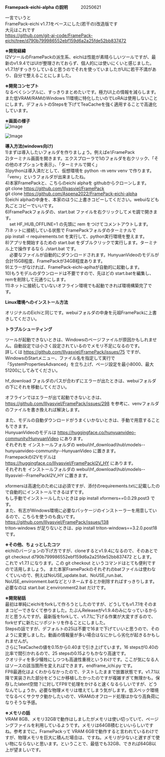 <b>Framepack-eichi-alpha の説明</b>　　　20250621

一言でいうと<br>
FramePack-eichi v1.7.1をベースにした(若干の)改造版です<br>
大元はこれです<br>
https://github.com/git-ai-code/FramePack-eichi/tree/d790b799986552ebf159d6a2a25fde52bb837472

<b>※開発経緯</b><br>
I2VツールのFramePackの派生系、eichiは性能が素晴らしいツールですが、最新のv1.9.4ではUIが整理されておらず、個人的には使いにくいと感じました。
v1.7.1がすっきりしていると思うのでそれを使っていましたがUIに若干不満があり、自分で整えることにしました。

<b>※開発コンセプト</b><br>
なるべくシンプルに、すっきりまとめたいです。極力UI上の情報を減らします。また低VRAM/RAMのWindows 11環境に特化したいのでLoRAは使用しないことにします。デフォルトのStepsを下げてTeaCacheを強く適用することで高速化しています。

<b>※画面の様子</b><br>
![Image](https://github.com/user-attachments/assets/ff93be10-737a-4270-b5c9-681b3c367b1f)

![Image](https://github.com/user-attachments/assets/af5c8a0b-928f-4fa1-8d04-65da818c5ad3)


<b>導入方法(windows向け)</b><br>
1)まずは導入したいフォルダを作りましょう。例えばe:\FramePack<br>
2)ターミナル画面を開きます。エクスプローラで1のフォルダを右クリック、「その他のオプションを表示」、「ターミナルで開く」<br>
3)pythonは導入済だとして、仮想環境を python -m venv venv で作ります。「venv」というフォルダが出来ましたね。<br>
4)本家FramePackと、こちらのeichi alphaを githubからクローンします。<br>
  git clone https://github.com/lllyasviel/FramePack <br>
  git clone https://github.com/Aspena2022/FramePack-eichi-alpha <br>
5)eichi alphaの中身を、本家のほうに上書きコピーしてください。webuiなども丸ごとコピーでいいです。<br>
6)FramePackフォルダの、start.bat ファイルを右クリックしてメモ調で開きます。<br>
　set HF_HUB_OFFLINE=1 の先頭に rem をつけてコメントアウトします。<br>
7)ネットに接続している状態で FramePackフォルダのターミナルで<br>
  pip install -r requirements.txt を実行して、python実行環境を整えます。<br>
8)アプリを開始するための start.bat をダブルクリックで実行します。ターミナル上で操作するなら ./start.bat です。<br>
　必要なファイルが自動的にダウンロードされます。HunyuanVideoのモデルが合計15GB程度、FramePackが34GB程度あります。<br>
9)エラーがなければ、FramePack-eichi-aplhaが自動的に起動します。<br>
10)もうモデルのダウンロードは不要ですので、先ほどの start.batを編集し、remを削除して元通りにします。<br>
11)ネットに接続していないオフライン環境でも起動できれば環境構築完了です。<br>


<b>Linux環境へのインストール方法</b><br>

オリジナルのEichiと同じです。webuiフォルダの中身を元祖FramePackに上書きしてください。<br>


<b>トラブルシューティング</b><br>

ツールが起動できないときは、Windowsのページファイルが原因かもしれません。自動設定では小さく設定されているのでメモリ不足になるのです。<br>
詳しくは https://github.com/lllyasviel/FramePack/issues/75 ですが、WindowsのStartメニュー、ファイル名を指定して実行で「SystemPropertiesAdvanced」を立ち上げ、ページ設定を最小8000、最大51200にしてみてください。<br>

hf_download フォルダのパスが合わずにエラーが出たときは、webuiフォルダの下にそれを移動してください。<br>

オフラインではエラーが出て起動できないときは、https://github.com/lllyasviel/FramePack/issues/298 を参考に、venvフォルダのファイルを書き換えれば解決します。

また、モデルの自動ダウンロードがうまくいかないときは、手動で用意することもできます。<br>
HunyuanVideoのモデルは https://huggingface.co/hunyuanvideo-community/HunyuanVideo にあります。<br>
それぞれを インストールフォルダの webui\hf_download\hub\models--hunyuanvideo-community--HunyuanVideo に置きます。<br>
FramepackのI2Vモデルは https://huggingface.co/lllyasviel/FramePackI2V_HY にあります。<br>
それぞれを インストールフォルダの webui\hf_download\hub\models--lllyasviel--FramePackI2V_HY に置きます。<br>

xformersは高速化のためには必須ですが、添付のrequirements.txtに記載したので自動的にインストールできるはずです。<br>
もし手動でインストールしたいときは pip install xformers==0.0.29.post3 です。<br>
また、有志がWindows環境に必要なパッケージのインストーラーを用意しているので、こちらを使うのも良いです。<br>
https://github.com/lllyasviel/FramePack/issues/138 <br>
triton-windows が足りないときは、pip install triton-windows==3.2.0.post18 です。

<b>※その他、ちょっとしたコツ</b><br>
eichiのバージョンの下げ方ですが、cloneするとv1.9.4になるので、そのあとで<br>
git checkout d790b799986552ebf159d6a2a25fde52bb837472 とします。<br>
これで v1.7.1 になります。この git checkout というコマンドはとても便利ですので活用しましょう。
また本家FramePackのそれぞれのbatファイルは使わなくていいので、例えばNoUSE_update.bat、NoUSE_run.bat、NoUSE_environment.batなどとリネームするとか削除すればすっきりします。必要なのは start.bat とenvironment2.bat だけです。

<b>※開発秘話</b><br>
最初は単純にeichiをforkして作ろうとしたのですが、どうしてもv1.7.1をそのままコピーできなくて参りました。たぶんReleaseがv1.9.4のみになっているからだと思うんですが。最新版をforkして、v1.7.1に下げる作業が大変すぎるので、forkせずに新たにリポジトリを作ることにしました。<br>
Stepsの話ですが、デフォルトの25は不要で16まで下げていいと思うので、そのように変更しました。動画の情報量が多い場合はなにかしら劣化が起きるかもしれませんが。<br>
さらにTeaCacheの値を0.15から0.40まで引き上げています。16 stepsが0.40の比率で間引かれるので、25 stepsの0.15よりもかなり高速です。<br>
クオリティを多少犠牲にしつつも高速性重視というわけです。ここが気になる人はソースの該当箇所を変えればできます。endframe_ichi.py です。<br>
FP8最適化はよくわからなかったので、テストしたままで放置状態です。v1.7.1以降で実装された部分をどうにか移植したかったのですが複雑すぎて無理かも。保存したlatent空間？に対してFP8で処理をかけると速くなるらしいですが、どうなんでしょうか。必要な物理メモリは増えてしまう気がします。低スペック環境でなるべくサクサク動かしたいので、VRAMのオフロード処理はかなり高負荷になりそうな予感。

<b>※メモリの話</b><br>
VRAM 8GB、メモリ32GBで動作はしましたがメモリは使い切っていて、ページングファイルを利用しているようです。メモリは64GB積むといいらしいですね。参考までに。FramePackって VRAM 6GBで動作すると言われているわけですが、物理メモリを巨大に積んだ場合は、ですね。メモリが少ないと遅すぎて使い物にならないと思います。ということで、最低でも32GB、できれば64GB以上が望ましいです。
